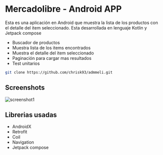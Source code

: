 # Mercadolibre - Android APP

Esta es una aplicación en Android que muestra la lista de los productos con el detalle del item 
seleccionado. Esta desarrollada en lenguaje Kotlin y Jetpack compose 

- Buscador de productos
- Muestra lista de los items encontrados
- Muestra el detalle del item seleccionado
- Paginación para cargar mas resultados
- Test unitarios 

```bash
git clone https://github.com/chrisk93/admmeli.git
```

## Screenshots

![screenshot1](https://github.com/chrisk93/admmeli/assets/35810477/e3265dab-512a-4e06-a511-ab992d69d80a)


## Librerias usadas

- AndroidX
- Retrofit
- Coil
- Navigation
- Jetpack compose












